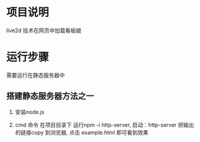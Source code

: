 # 项目说明

live2d 技术在网页中加载看板娘

# 运行步骤

 需要运行在静态服务器中

## 搭建静态服务器方法之一

1. 安装node.js

2. cmd 命令
   在项目目录下 运行npm -i http-server,
   启动：http-server
   把输出的链接copy 到浏览器,
   点击 example.html 即可看到效果

